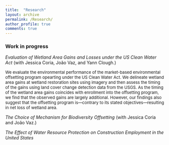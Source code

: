 ```yaml
---
title:  "Research"
layout: archive
permalink: /Research/
author_profile: true
comments: true
---
```


### Work in progress

_Evaluation of Wetland Area Gains and Losses under the US Clean Water Act_ (with Jessica Coria, João Vaz, and Yann Clough.)

<span style="font-size: 13px;">We evaluate the environmental performance of the market-based environmental offsetting program opearting under the US Clean Water Act. We delineate wetland area gains at wetland restoration sites using imagery and then assess the timing of the gains using land cover change detection data from the USGS. As the timing of the wetland area gains coincides with enrollment into the offsetting program, we find that the observed gains are largely additional. However, our findings also suggest that the offsetting program is&mdash;contrary to its stated objectives&mdash;resulting in net loss of wetland area.</span>

_The Choice of Mechanism for Biodiversity Offsetting_ (with Jessica Coria and João Vaz.)

_The Effect of Water Resource Protection on Construction Employment in the United States_









